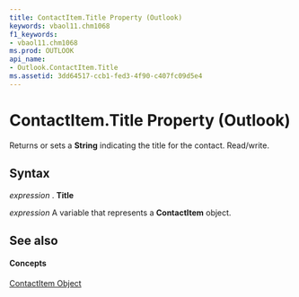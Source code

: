 ```yaml
---
title: ContactItem.Title Property (Outlook)
keywords: vbaol11.chm1068
f1_keywords:
- vbaol11.chm1068
ms.prod: OUTLOOK
api_name:
- Outlook.ContactItem.Title
ms.assetid: 3dd64517-ccb1-fed3-4f90-c407fc09d5e4
---
```



# ContactItem.Title Property (Outlook)

Returns or sets a  **String** indicating the title for the contact. Read/write.


## Syntax

 _expression_ . **Title**

 _expression_ A variable that represents a **ContactItem** object.


## See also


#### Concepts


[ContactItem Object](contactitem-object-outlook.md)

